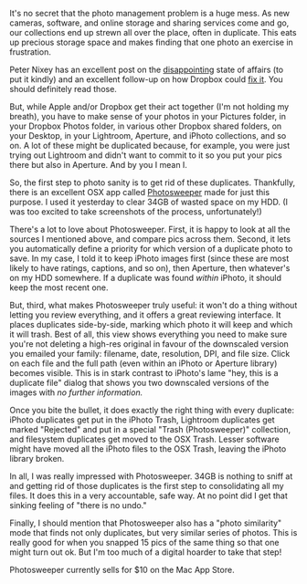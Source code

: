 <!--
.. title: OSX software watch: use Photosweeper to remove duplicates in your image collection
.. slug: osx-software-watch-use-photosweeper-to-remove-duplicates-in-your-image-collection
.. date: 2013-10-15 23:59:53
.. tags: iphoto,osx,photo management,software review,software
.. category: 
.. link: 
.. description: 
.. type: text
.. has_math: no
.. status: published
.. wp-status: publish
-->

<html><body><p>It's no secret that the photo management problem is a huge mess. As new cameras, software, and online storage and sharing services come and go, our collections end up strewn all over the place, often in duplicate. This eats up precious storage space and makes finding that one photo an exercise in frustration.</p><p>Peter Nixey has an excellent post on the <a href="http://peternixey.com/post/49928526270/dear-apple-lets-talk-about-photos">disappointing</a> state of affairs (to put it kindly) and an excellent follow-up on how Dropbox could <a href="http://peternixey.com/post/63634127289/how-dropbox-could-beat-apple-in-photos">fix it</a>. You should definitely read those.</p><p>But, while Apple and/or Dropbox get their act together (I'm not holding my breath), you have to make sense of your photos in your Pictures folder, in your Dropbox Photos folder, in various other Dropbox shared folders, on your Desktop, in your Lightroom, Aperture, and iPhoto collections, and so on. A lot of these might be duplicated because, for example, you were just trying out Lightroom and didn't want to commit to it so you put your pics there but also in Aperture. And by you I mean I.</p><p>So, the first step to photo sanity is to get rid of these duplicates. Thankfully, there is an excellent OSX app called <a href="http://photosweeper.com/photosweeper/index.html">Photosweeper</a> made for just this purpose. I used it yesterday to clear 34GB of wasted space on my HDD. (I was too excited to take screenshots of the process, unfortunately!)</p><p>There's a lot to love about Photosweeper. First, it is happy to look at all the sources I mentioned above, and compare pics across them. Second, it lets you automatically define a priority for which version of a duplicate photo to save. In my case, I told it to keep iPhoto images first (since these are most likely to have ratings, captions, and so on), then Aperture, then whatever's on my HDD somewhere. If a duplicate was found <em>within</em> iPhoto, it should keep the most recent one.</p><p>But, third, what makes Photosweeper truly useful: it won't do a thing without letting you review everything, and it offers a great reviewing interface. It places duplicates side-by-side, marking which photo it will keep and which it will trash. Best of all, this view shows everything you need to make sure you're not deleting a high-res original in favour of the downscaled version you emailed your family: filename, date, resolution, DPI, and file size. Click on each file and the full path (even within an iPhoto or Aperture library) becomes visible. This is in stark contrast to iPhoto's lame "hey, this is a duplicate file" dialog that shows you two downscaled versions of the images with <em>no further information.</em></p><p>Once you bite the bullet, it does exactly the right thing with every duplicate: iPhoto duplicates get put in the iPhoto Trash, Lightroom duplicates get marked "Rejected" and put in a special "Trash (Photosweeper)" collection, and filesystem duplicates get moved to the OSX Trash. Lesser software might have moved all the iPhoto files to the OSX Trash, leaving the iPhoto library broken.</p><p>In all, I was really impressed with Photosweeper. 34GB is nothing to sniff at and getting rid of those duplicates is the first step to consolidating all my files. It does this in a very accountable, safe way. At no point did I get that sinking feeling of "there is no undo."</p><p>Finally, I should mention that Photosweeper also has a "photo similarity" mode that finds not only duplicates, but very similar series of photos. This is really good for when you snapped 15 pics of the same thing so that one might turn out ok. But I'm too much of a digital hoarder to take that step!</p><p>Photosweeper currently sells for $10 on the Mac App Store.</p></body></html>

